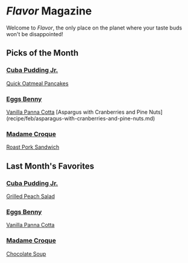# _Flavor_ Magazine

Welcome to _Flavor_, the only place on the planet where your taste buds won't be disappointed!



## Picks of the Month

### [Cuba Pudding Jr.](writer/cuba-pudding-jr.md) 

[Quick Oatmeal Pancakes](recipe/feb/quick-oatmeal-pancakes.md)

### [Eggs Benny](writer/eggs-benny.md)


[Vanilla Panna Cotta](recipe/jan/vanilla-panna-cotta.md)
[Aspargus with Cranberries and Pine Nuts] (recipe/feb/asparagus-with-cranberries-and-pine-nuts.md)


### [Madame Croque](writer/madame-croque.md) 

[Roast Pork Sandwich](recipe/feb/roast-pork-sandwich.md)


## Last Month's Favorites
### [Cuba Pudding Jr.](writer/cuba-pudding-jr.md)

[Grilled Peach Salad](recipe/jan/grilled-peach-salad.md)

### [Eggs Benny](writer/eggs-benny.md)

[Vanilla Panna Cotta](recipe/jan/vanilla/panna/cotta.md)

### [Madame Croque](writer/madame-croque.md)

[Chocolate Soup](recipe/jan/chocolate-soup.md)
